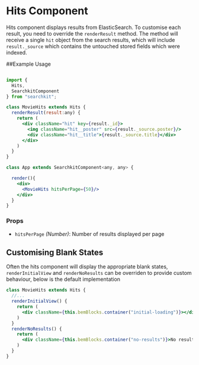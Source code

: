 # Hits Component
Hits component displays results from ElasticSearch. To customise each result, you need to override the `renderResult` method.
The method will receive a single `hit` object from the search results, which will include `result._source` which contains the untouched stored fields which were indexed.

##Example Usage

```jsx

import {
  Hits,
  SearchkitComponent
} from "searchkit";

class MovieHits extends Hits {
  renderResult(result:any) {
    return (
      <div className="hit" key={result._id}>
        <img className="hit__poster" src={result._source.poster}/>
        <div className="hit__title">{result._source.title}</div>
      </div>
    )
  }
}

class App extends SearchkitComponent<any, any> {

  render(){
    <div>
      <MovieHits hitsPerPage={50}/>
    </div>
  }
}
```

### Props
- `hitsPerPage` *(Number)*: Number of results displayed per page

## Customising Blank States

Often the hits component will display the appropriate blank states, `renderInitialView` and `renderNoResults` can be overriden to provide custom behaviour, below is the default implementation

```jsx
class MovieHits extends Hits {
  //...
  renderInitialView() {
    return (
	  <div className={this.bemBlocks.container("initial-loading")}></div>
	)
  }
  renderNoResults() {
    return (
	  <div className={this.bemBlocks.container("no-results")}>No results</div>
	)
  }
}
```
